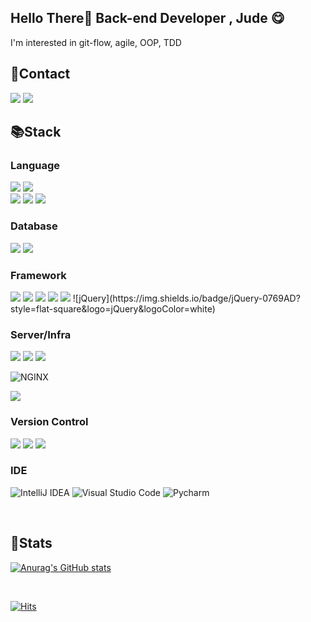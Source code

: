 ## Hello There👋 Back-end Developer , Jude 😋

I'm interested in git-flow, agile, OOP, TDD

## 📱Contact

<p>

<a href="mailto:legagain@gmail.com"><img src="https://img.shields.io/badge/Gmail-d14836?style=flat-square&logo=Gmail&logoColor=white&link=kjh8673a@gmail.com"/></a>&nbsp;<a href="https://velog.io/@jude0124"><img src="https://img.shields.io/badge/velog-03C75A?style=flat-square&logo=velog&logoColor=white&link=https://velog.io/@jude0124"/></a>
  
</p>


## 📚Stack
<div align=left>
  
  ### Language
  
  <img src="https://img.shields.io/badge/python-3776AB?style=for-the-badge&logo=python&logoColor=white">
  <img src="https://img.shields.io/badge/java-007396?style=for-the-badge&logo=java&logoColor=white">
  <br>
  <img src="https://img.shields.io/badge/html5-E34F26?style=for-the-badge&logo=html5&logoColor=white">
  <img src="https://img.shields.io/badge/css-1572B6?style=for-the-badge&logo=css3&logoColor=white">
  <img src="https://img.shields.io/badge/javascript-F7DF1E?style=for-the-badge&logo=javascript&logoColor=black">
  
  ### Database
  <img src="https://img.shields.io/badge/oracle-F80000?style=for-the-badge&logo=oracle&logoColor=white">
  <img src="https://img.shields.io/badge/MySQL-4479A1?style=for-the-badge&logo=MySQL&logoColor=white"/>
  <br>
  
  ### Framework
  <img src="https://img.shields.io/badge/spring-6DB33F?style=for-the-badge&logo=spring&logoColor=white">
  <img src="https://img.shields.io/badge/Spring Boot-6DB33F?style=for-the-badge&logo=Spring Boot&logoColor=white"> 
  <img src="https://img.shields.io/badge/gradle-02303A?style=for-the-badge&logo=gradle&logoColor=white">
  <img src="https://img.shields.io/badge/Thymeleaf-005F0F?style=for-the-badge&logo=Thymeleaf&logoColor=white">
  <img src="https://img.shields.io/badge/bootstrap-7952B3?style=for-the-badge&logo=bootstrap&logoColor=white">
  ![jQuery](https://img.shields.io/badge/jQuery-0769AD?style=flat-square&logo=jQuery&logoColor=white)
  <br>
  
  ### Server/Infra
  <img src="https://img.shields.io/badge/apache tomcat-F8DC75?style=for-the-badge&logo=apachetomcat&logoColor=white">
  <img src="https://img.shields.io/badge/AWS-232F3E?style=for-the-badge&logo=amazonaws&logoColor=white"> 
  <img src="https://img.shields.io/badge/Docker-2496ED?style=for-the-badge&logo=Docker&logoColor=white">
  
  ![NGINX](https://img.shields.io/badge/Nginx-009639?style=for-thebadge&logo=NGINX&logoColor=white)
  
  <img src="https://img.shields.io/badge/linux-FCC624?style=for-the-badge&logo=linux&logoColor=black">
  <br>
  
  ### Version Control
  <img src="https://img.shields.io/badge/github-181717?style=for-the-badge&logo=github&logoColor=white">
  <img src="https://img.shields.io/badge/git-F05032?style=for-the-badge&logo=git&logoColor=white">
  <img src="https://img.shields.io/badge/sourcetree-2a7eff?style=for-the-badge&logo=sourcetree&logoColor=white">
  
  ### IDE
  ![IntelliJ IDEA](https://img.shields.io/badge/IntelliJ%20IDEA-000000?style=for-the-badge&logo=IntelliJIDEA&logoColor=white)
  ![Visual Studio Code](https://img.shields.io/badge/Visual%20Studio%20Code-007ACC?style=for-the-badge&logo=Visual%20Studio%20Code&logoColor=white)
  ![Pycharm](https://img.shields.io/badge/pycharm-3ee08f?style=for-the-badge&logo=pycharm&logoColor=white)
  
<br>
  
## 🎯Stats
  
[![Anurag's GitHub stats](https://github-readme-stats.vercel.app/api?username=jude0124)](https://github.com/jude0124/github-readme-stats)
  
<br>

[![Hits](https://hits.seeyoufarm.com/api/count/incr/badge.svg?url=https%3A%2F%2Fgithub.com%2FJude0124&count_bg=%2379C83D&title_bg=%23555555&icon=github.svg&icon_color=%23E7E7E7&title=github&edge_flat=false)](https://hits.seeyoufarm.com)


